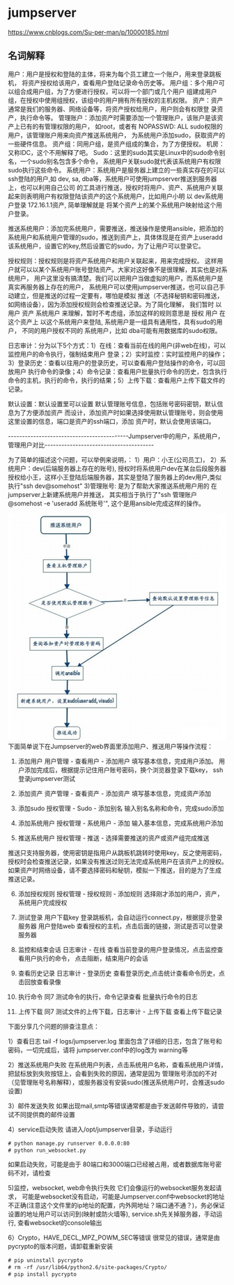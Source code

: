 # jumpserver

https://www.cnblogs.com/Su-per-man/p/10000185.html
## 名词解释

用户：用户是授权和登陆的主体，将来为每个员工建立一个账户，用来登录跳板机， 将资产授权给该用户，查看用户登陆记录命令历史等。
用户组：多个用户可以组合成用户组，为了方便进行授权，可以将一个部门或几个用户 组建成用户组，在授权中使用组授权，该组中的用户拥有所有授权的主机权限。
资产：资产通常是我们的服务器、网络设备等，将资产授权给用户，用户则会有权限登 录资产，执行命令等。
管理账户：添加资产时需要添加一个管理账户，该账户是该资产上已有的有管理权限的用户， 如root，或者有 NOPASSWD: ALL sudo权限的用户，该管理账户用来向资产推送系统用户， 为系统用户添加sudo，获取资产的一些硬件信息。
资产组：同用户组，是资产组成的集合，为了方便授权。
机房：又称IDC，这个不用解释了吧。
Sudo：这里的sudo其实是Linux中的sudo命令别名，一个sudo别名包含多个命令， 系统用户关联sudo就代表该系统用户有权限sudo执行这些命令。
系统用户：系统用户是服务器上建立的一些真实存在的可以ssh登陆的用户,如 dev, sa, dba等，系统用户可使用jumpserver推送到服务器上，也可以利用自己公司 的工具进行推送，授权时将用户、资产、系统用户关联起来则表明用户有权限登陆该资产的这个系统用户，比如用户小明 以 dev系统用户登录 172.16.1.1资产, 简单理解就是 将某个资产上的某个系统用户映射给这个用户登录。

推送系统用户：添加完系统用户，需要推送，推送操作是使用ansible，把添加的系统用户和系统用户管理的sudo，推送到资产上，具体体现是在资产上useradd该系统用户，设置它的key,然后设置它的sudo，为了让用户可以登录它。

授权规则：授权规则是将资产系统用户和用户关联起来，用来完成授权。 这样用户就可以以某个系统用户账号登陆资产。大家对这好像不是很理解，其实也是对系统用户， 用户这里没有搞清楚。我们可以把用户当做虚拟的用户，而系统用户是真实再服务器上存在的用户， 系统用户可以使用jumpserver推送，也可以自己手动建立，但是推送的过程一定要有，哪怕是模拟 推送（不选择秘钥和密码推送，如网络设备），因为添加授权规则会检查推送记录。为了简化理解， 我们暂时 以 用户 资产 系统用户 来理解，暂时不考虑组，添加这样的规则意思是 授权 用户 在这个资产上 以这个系统用户来登陆, 系统用户是一组具有通用性，具有sudo的用户， 不同的用户授权不同的 系统用户，比如 dba可能有用数据库的sudo权限。

日志审计：分为以下5个方式：1）在线：查看当前在线的用户(非web在线)，可以监控用户的命令执行，强制结束用户 登录；2）实时监控：实时监控用户的操作；3）登录历史：查看以往用户的登录历史，可以查看用户登陆操作的命令，可以回放用户 执行命令的录像；4）命令记录：查看用户批量执行命令的历史，包含执行命令的主机，执行的命令，执行的结果；5）上传下载：查看用户上传下载文件的记录。

默认设置：默认设置里可以设置 默认管理账号信息，包括账号密码密钥，默认信息为了方便添加资产 而设计，添加资产时如果选择使用默认管理账号，则会使用这里设置的信息，端口是资产的ssh端口，添加 资产时，默认会使用该端口。


-------------------------------------------Jumpserver中的用户，系统用户，管理用户对比---------------------------------------


为了简单的描述这个问题，可以举例来说明，：
1）用户：小王(公司员工)，
2）系统用户：dev(后端服务器上存在的账号),
授权时将系统用户dev在某台后段服务器授权给小王，这样小王登陆后端服务器，其实是登陆了服务器上的dev用户,类似执行"ssh dev@somehost"
3)管理账号: 是为了帮助大家推送系统用户用的
在jumpserver上新建系统用户并推送， 其实相当于执行了"ssh 管理账户@somehost -e 'useradd 系统账号'", 这个是用ansible完成这样的操作。

![jumpserver-push](_v_images/20200514085756000_232137529.png)
下面简单说下在Jumpserver的web界面里添加用户、推送用户等操作流程：

1. 添加用户
用户管理 - 查看用户 - 添加用户 填写基本信息，完成用户添加。
用户添加完成后，根据提示记住用户账号密码，换个浏览器登录下载key，
ssh登录jumpserver测试

2. 添加资产
资产管理 - 查看资产 - 添加资产 填写基本信息，完成资产添加

3. 添加sudo
授权管理 - Sudo - 添加别名 输入别名名称和命令，完成sudo添加

4. 添加系统用户
授权管理 - 系统用户 - 添加 输入基本信息，完成系统用户添加

5. 推送系统用户
授权管理 - 推送 - 选择需要推送的资产或资产组完成推送

推送只支持服务器，使用密钥是指用户从跳板机跳转时使用key，反之使用密码，
授权时会检查推送记录，如果没有推送过则无法完成系统用户在该资产上的授权。
如果资产时网络设备，请不要选择密码和秘钥，模拟一下推送，目的是为了生成
推送记录。

6. 添加授权规则
授权管理 - 授权规则 - 添加规则 选择刚才添加的用户，资产，系统用户完成授权

7. 测试登录
用户下载key 登录跳板机，会自动运行connect.py，根据提示登录服务器
用户登陆web 查看授权的主机，点击后面的链接，测试是否可以登录服务器

8. 监控和结束会话
日志审计 - 在线 查看当前登录的用户登录情况，点击监控查看用户执行的命令， 点击阻断，结束用户的会话

9. 查看历史记录
日志审计 - 登录历史 查看登录历史,点击统计查看命令历史，点击回放查看录像

10. 执行命令
同7 测试命令的执行，命令记录查看 批量执行命令的日志

11. 上传下载
同7 测试文件的上传下载，日志审计 - 上传下载 查看上传下载记录

下面分享几个问题的排查注意点：

1）查看日志
tail -f logs/jumpserver.log
里面包含了详细的日志，包含了账号和密码，一切完成后，请将 jumpserver.conf中的log改为 warning等

2）推送系统用户失败
在系统用户列表，点击系统用户名称，查看系统用户详情，把鼠标放到失败按钮上，会看到失败的原因，通常是因为 管理账号添加的不对（见管理账号名称解释），或服务器没有安装sudo(推送系统用户时，会推送sudo设置)

3）邮件发送失败
如果出现mail,smtp等错误通常都是由于发送邮件导致的，请尝试不同提供商的邮件设置

4）service启动失败
请进入/opt/jumpserver目录，手动运行
```
# python manage.py runserver 0.0.0.0:80
# python run_websocket.py
```
如果启动失败，可能是由于 80端口和3000端口已经被占用，或者数据库账号密码不对，请检查

5)监控，websocket, web命令执行失败
它们会像运行的websocket服务发起请求， 可能是websocket没有启动，可能是Jumpserver.conf中websocket的地址不正确(注意这个文件里的ip地址的配置，内外网地址？端口通不通？)，务必保证设置的地址用户可以访问到(映射或防火墙等), service.sh先关掉服务器，手动运行, 查看websocket的console输出

6）Crypto，HAVE_DECL_MPZ_POWM_SEC等错误
很常见的错误，通常是由 pycrypto的版本问题，请卸载重新安装
```
# pip uninstall pycrypto
# rm -rf /usr/lib64/python2.6/site-packages/Crypto/
# pip install pycrypto
```